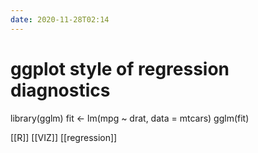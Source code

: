 ```yaml
---
date: 2020-11-28T02:14
---
```


# ggplot style of regression diagnostics

library(gglm)
fit <- lm(mpg ~ drat, data = mtcars)
gglm(fit) 


[[R]]
[[VIZ]]
[[regression]]